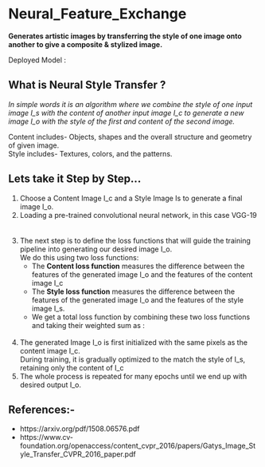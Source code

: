 # Neural_Feature_Exchange
**Generates artistic images by transferring the style of one image onto another to give a composite &amp; stylized image.**

Deployed Model : 
## What is Neural Style Transfer ?
_In simple words it is an algorithm where we combine the style of one input image I_s with the content of another input image I_c to generate a new image
I_o with the style of the first and content of the second image._

Content includes- Objects, shapes and the overall structure and geometry of given image.<br>
Style includes- Textures, colors, and the patterns.

## Lets take it Step by Step...
<ol>
<li> Choose a Content Image I_c and a Style Image Is to generate a final image I_o. </li>
<li> Loading a pre-trained convolutional neural network, in this case VGG-19</li><br>
  


 <br>
<li> The next step is to define the loss functions that will guide the training pipeline into generating our desired image I_o. <br> We do this using two loss functions: <br>
<ul>
  <li> The <b>Content loss function</b> measures the difference between the features of the generated image I_o and the features of the content image I_c</li>
  <li> The <b>Style loss function</b> measures the difference between the features of the generated image I_o and the features of the style image I_s. </li>
  <li>We get a total loss function by combining these two loss functions and taking their weighted sum as :</li><br>
  
  
</ul>
</li>
<li>The generated Image I_o is first initialized with the same pixels as the content image I_c. <br> During training, it is gradually optimized to the match the style of I_s, retaining only the content of I_c</li>
<li>The whole process is repeated for many epochs until we end up with desired output I_o.</li>
</ol>







## References:-
<ul>
  <li>https://arxiv.org/pdf/1508.06576.pdf</li>
  <li>https://www.cv-foundation.org/openaccess/content_cvpr_2016/papers/Gatys_Image_Style_Transfer_CVPR_2016_paper.pdf</li>
</ul>
 




